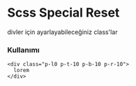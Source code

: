 Scss Special Reset
===================

divler için ayarlayabileceğiniz class'lar

### Kullanımı 


```
<div class="p-l0 p-t-10 p-b-10 p-r-10">
  lorem
</div>
